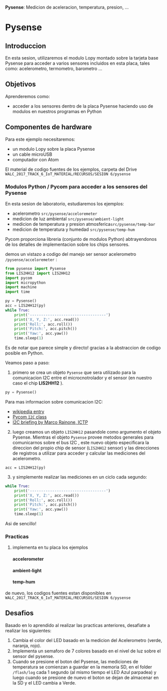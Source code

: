 **Pysense**: Medicion de aceleracion, temperatura, presion, ...

# Pysense

## Introduccion
En esta sesion, utilizaremos el modulo Lopy montado sobre la tarjeta base Pysense para acceder a varios sensores incluidos en esta placa, tales como: acelerometro, termometro, barometro ...

## Objetivos

Aprenderemos como:
* acceder a los sensores dentro de la placa Pysense haciendo uso de modulos en nuestros programas en Python

## Componentes de hardware

Para este ejemplo necesitaremos:

- un modulo Lopy sobre la placa Pysense
- un cable microUSB
- computador con Atom

El material de codigo fuentes de los ejemplos, carpeta del Drive
`WALC_2017_TRACK_6_IoT_MATERIAL/RECURSOS/SESION 6/pysense`


### Modulos Python / Pycom para acceder a los sensores del Pysense

En esta sesion de laboratorio, estudiaremos los ejemplos:

* acelerometro `src/pysense/acceloremeter`
* medicion de luz ambiental `src/pysense/ambient-light`
* medicion de temperatura y presion atmosferica`src/pysense/temp-bar`
* medicion de temperatura y humedad `src/pysense/temp-hum` 

Pycom proporciona libreria (conjunto de modulos Python) abtrayendonos de los detalles de implementacion sobre los chips sensores. 


demos un vistazo a codigo del manejo ser sensor acelerometro `/pysense/acceloremeter` :

```python
from pysense import Pysense
from LIS2HH12 import LIS2HH12
import pycom
import micropython
import machine
import time

py = Pysense()
acc = LIS2HH12(py)
while True:
    print('----------------------------------')
    print('X, Y, Z:', acc.read())
    print('Roll:', acc.roll())
    print('Pitch:', acc.pitch())
    print('Yaw:', acc.yaw())
    time.sleep(1)
```

Es de notar que parece simple y directo! gracias a la abstraccion de codigo posible en Python.

Veamos paso a paso:

1. primero se crea un objeto `Pysense` que sera utilizado para la comunicacion I2C entre el microcnotrolador y el sensor (en nuestro caso el chip **LIS2HH12** ). 

```python
py = Pysense()
```

Para mas informacion sobre comunicacion I2C:
* [wikipedia entry](https://en.wikipedia.org/wiki/I%C2%B2C)
* [Pycom `I2C` class](https://docs.pycom.io/pycom_esp32/library/machine.I2C.html)
* [I2C briefing by Marco Rainone, ICTP](references/i2csensors.pdf)

2. luego creamos un objeto `LIS2HH12` pasandole como argumento el objeto Pysense. Mientras el objeto `Pysense` provee metodos generales para comunicarnos sobre el bus I2C , este nuevo objeto especificara la direccion del propio chip de sensor (`LIS2HH12` sensor) y las direcciones de registros a utilizar para acceder y calcular las mediciones del acelerometro.

`acc = LIS2HH12(py)`

3. y simplemente realizar las mediciones en un ciclo cada segundo:

```python
while True:
    print('----------------------------------')
    print('X, Y, Z:', acc.read())
    print('Roll:', acc.roll())
    print('Pitch:', acc.pitch())
    print('Yaw:', acc.yaw())
    time.sleep(1)
```

Asi de sencillo!

### Practicas

1. implementa en tu placa los ejemplos
    #### accelerometer
    #### ambient-light
    #### temp-hum
    
de nuevo, los codigos fuentes estan disponibles en 
`WALC_2017_TRACK_6_IoT_MATERIAL/RECURSOS/SESION 6/pysense`

## Desafios 

Basado en lo aprendido al realizar las practicas anteriores, desafiate a realizar los siguientes:

1. Cambia el color del LED basado en la medicion del Acelerometro (verde, naranja, rojo).
2. Implementa un semaforo de 7 colores basado en el nivel de luz sobre el sensor del pysense.
2. Cuando se presione el boton del Pysense, las mediciones de temperatura se comienzan a guardar en la memoria SD, en el folder  `/flash/log` cada 1 segundo (al mismo tiempo el LED Azul parpadea) y luego cuando se presione de nuevo el boton se dejan de almacenar en la SD y el LED cambia a Verde.

